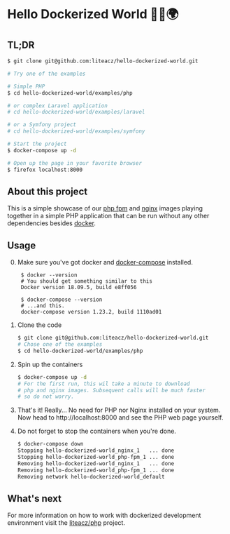 # Hello Dockerized World 👋🐋🌍

## TL;DR

```bash
$ git clone git@github.com:liteacz/hello-dockerized-world.git

# Try one of the examples

# Simple PHP
$ cd hello-dockerized-world/examples/php

# or complex Laravel application
# cd hello-dockerized-world/examples/laravel

# or a Symfony project
# cd hello-dockerized-world/examples/symfony

# Start the project
$ docker-compose up -d

# Open up the page in your favorite browser
$ firefox localhost:8000
```

## About this project

This is a simple showcase of our [php fpm](https://github.com/liteacz/php) and [nginx](https://github.com/liteacz/nginx) images playing together
in a simple PHP application that can be run without any other dependencies besides [docker](https://www.docker.com/).

## Usage

0. Make sure you've got docker and [docker-compose](https://docs.docker.com/compose/) installed.


        $ docker --version
        # You should get something similar to this
        Docker version 18.09.5, build e8ff056

        $ docker-compose --version
        # ...and this.
        docker-compose version 1.23.2, build 1110ad01

1. Clone the code

    ```bash
    $ git clone git@github.com:liteacz/hello-dockerized-world.git
    # Chose one of the examples
    $ cd hello-dockerized-world/examples/php
    ```

2. Spin up the containers

    ```bash
    $ docker-compose up -d
    # For the first run, this wil take a minute to download 
    # php and nginx images. Subsequent calls will be much faster
    # so do not worry.
    ```

3. That's it! Really... No need for PHP nor Nginx installed on your system. Now head to http://localhost:8000 and see the PHP web page yourself.

4. Do not forget to stop the containers when you're done.

    ```bash
    $ docker-compose down
    Stopping hello-dockerized-world_nginx_1   ... done
    Stopping hello-dockerized-world_php-fpm_1 ... done
    Removing hello-dockerized-world_nginx_1   ... done
    Removing hello-dockerized-world_php-fpm_1 ... done
    Removing network hello-dockerized-world_default
    ```

## What's next

For more information on how to work with dockerized development environment
visit the [liteacz/php](https://github.com/liteacz/php) project.